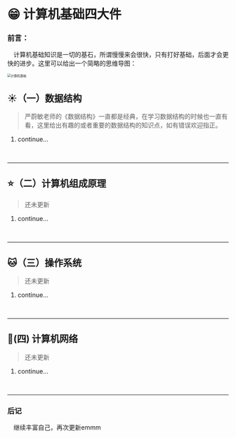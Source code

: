 # :grin: 计算机基础四大件

### 前言：

&emsp;计算机基础知识是一切的基石，所谓慢慢来会很快，只有打好基础，后面才会更快的进步。这里可以给出一个简略的思维导图：

<img src="https://user-images.githubusercontent.com/60840921/154397194-bfa4437e-cdaf-477e-af5a-781175ace264.png" alt="计算机基础" style="zoom:50%;" />

  ## :sunny:（一）数据结构

> 严蔚敏老师的《数据结构》一直都是经典，在学习数据结构的时候也一直有看，这里给出有趣的或者重要的数据结构的知识点，如有错误欢迎指正。

1. continue...

<br>

---

## :star:（二）计算机组成原理

> 还未更新

1. continue...

<br>

---

## :cat:（三）操作系统

> 还未更新

1. continue...

<br>

---

## :iphone:(四) 计算机网络

> 还未更新

1. continue...

<br>

---



### 后记

&emsp;继续丰富自己，再次更新emmm

